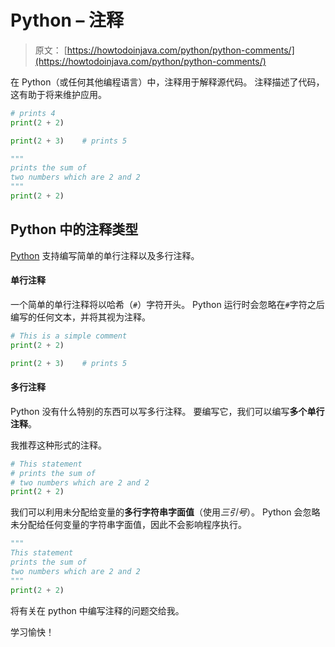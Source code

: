 # Python – 注释

> 原文： [https://howtodoinjava.com/python/python-comments/](https://howtodoinjava.com/python/python-comments/)

在 Python（或任何其他编程语言）中，注释用于解释源代码。 注释描述了代码，这有助于将来维护应用。

```py
# prints 4
print(2 + 2)

print(2 + 3)	# prints 5

"""
prints the sum of
two numbers which are 2 and 2
"""
print(2 + 2)

```

## Python 中的注释类型

[Python](https://howtodoinjava.com/python-tutorial/) 支持编写简单的单行注释以及多行注释。

#### 单行注释

一个简单的单行注释将以哈希（`#`）字符开头。 Python 运行时会忽略在`#`字符之后编写的任何文本，并将其视为注释。

```py
# This is a simple comment
print(2 + 2)

print(2 + 3)	# prints 5

```

#### 多行注释

Python 没有什么特别的东西可以写多行注释。 要编写它，我们可以编写**多个单行注释**。

我推荐这种形式的注释。

```py
# This statement
# prints the sum of
# two numbers which are 2 and 2
print(2 + 2)

```

我们可以利用未分配给变量的**多行字符串字面值**（使用*三引号*）。 Python 会忽略未分配给任何变量的字符串字面值，因此不会影响程序执行。

```py
"""
This statement
prints the sum of
two numbers which are 2 and 2
"""
print(2 + 2)

```

将有关在 python 中编写注释的问题交给我。

学习愉快！